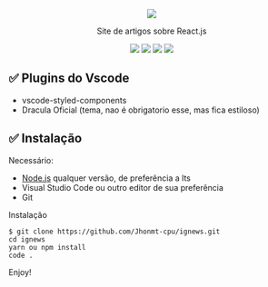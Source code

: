 
<p align="center">
  <a href="https://github.com/Jhonmt-cpu/ignews">
    <img src="../assets/Capa.png?raw=true"/>
  </a>
</p>

<p align="center">Site de artigos sobre React.js</p>

 <p align="center">
 <img src="https://img.shields.io/github/issues/jhonmt-cpu/ignews?style=for-the-badge"/>
 <img src="https://img.shields.io/github/forks/jhonmt-cpu/ignews?style=for-the-badge"/>
 <img src="https://img.shields.io/github/stars/jhonmt-cpu/ignews?style=for-the-badge"/>
 <img src="https://img.shields.io/github/license/jhonmt-cpu/ignews?style=for-the-badge"/>
 </p>

## ✅ Plugins do Vscode

- vscode-styled-components
- Dracula Oficial (tema, nao é obrigatorio esse, mas fica estiloso)

## ✅  Instalação

Necessário:

- [Node.js](https://nodejs.org/en/download/) qualquer versão, de preferência a lts
- Visual Studio Code ou outro editor de sua preferência
- Git

Instalação

```
$ git clone https://github.com/Jhonmt-cpu/ignews.git
cd ignews
yarn ou npm install
code . 
```

Enjoy!